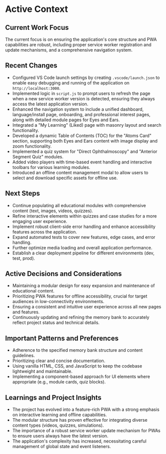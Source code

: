 # Active Context

## Current Work Focus

The current focus is on ensuring the application's core structure and PWA capabilities are robust, including proper service worker registration and update mechanisms, and a comprehensive navigation system.

## Recent Changes

- Configured VS Code launch settings by creating `.vscode/launch.json` to enable easy debugging and running of the application on `http://localhost:3000`.
- Implemented logic in `script.js` to prompt users to refresh the page when a new service worker version is detected, ensuring they always access the latest application version.
- Enhanced the navigation system to include a unified dashboard, language/install page, onboarding, and professional interest pages, along with detailed module pages for Eyes and Ears.
- Integrated a "My Learning" (Liked) page with masonry layout and search functionality.
- Developed a dynamic Table of Contents (TOC) for the "Atoms Card" section, supporting both Eyes and Ears content with image display and zoom functionality.
- Implemented a quiz system for "Direct Ophthalmoscopy" and "Anterior Segment Quiz" modules.
- Added video players with time-based event handling and interactive toolbars for various learning modules.
- Introduced an offline content management modal to allow users to select and download specific assets for offline use.

## Next Steps

- Continue populating all educational modules with comprehensive content (text, images, videos, quizzes).
- Refine interactive elements within quizzes and case studies for a more engaging user experience.
- Implement robust client-side error handling and enhance accessibility features across the application.
- Expand automated tests to cover new features, edge cases, and error handling.
- Further optimize media loading and overall application performance.
- Establish a clear deployment pipeline for different environments (dev, test, prod).

## Active Decisions and Considerations

- Maintaining a modular design for easy expansion and maintenance of educational content.
- Prioritizing PWA features for offline accessibility, crucial for target audiences in low-connectivity environments.
- Ensuring a consistent and intuitive user experience across all new pages and features.
- Continuously updating and refining the memory bank to accurately reflect project status and technical details.

## Important Patterns and Preferences

- Adherence to the specified memory bank structure and content guidelines.
- Prioritizing clear and concise documentation.
- Using vanilla HTML, CSS, and JavaScript to keep the codebase lightweight and maintainable.
- Implementing a component-based approach for UI elements where appropriate (e.g., module cards, quiz blocks).

## Learnings and Project Insights

- The project has evolved into a feature-rich PWA with a strong emphasis on interactive learning and offline capabilities.
- The modular structure has proven effective for integrating diverse content types (videos, quizzes, simulations).
- The importance of a robust service worker update mechanism for PWAs to ensure users always have the latest version.
- The application's complexity has increased, necessitating careful management of global state and event listeners.
